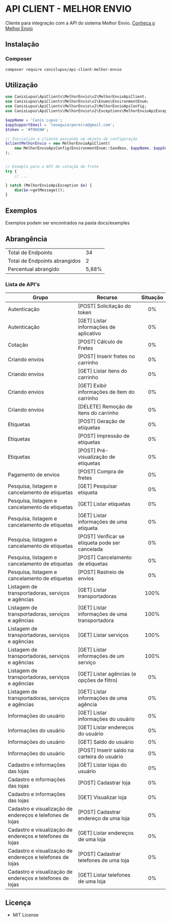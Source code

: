 # API CLIENT - MELHOR ENVIO

Cliente para integração com a API do sistema Melhor Envio. [Conheça o Melhor Envio](https://www.melhorenvio.com.br)

## Instalação

### Composer

```
composer require canislupus/api-client-melhor-envio
```

## Utilização

~~~php
use CanisLupus\ApiClients\MelhorEnvio\v2\MelhorEnvioApiClient;
use CanisLupus\ApiClients\MelhorEnvio\v2\Enums\EnvironmentEnum;
use CanisLupus\ApiClients\MelhorEnvio\v2\MelhorEnvioApiConfig;
use CanisLupus\ApiClients\MelhorEnvio\v2\Exceptions\MelhorEnvioApiException;

$appName = 'Canis Lupus';
$appSupportEmail = 'leoaguiarpereira@gmail.com';
$token = '#TOKEN#';

// Inicialize o cliente passando um objeto de configuração
$clientMelhorEnvio = new MelhorEnvioApiClient(
    new MelhorEnvioApiConfig(EnvironmentEnum::Sandbox, $appName, $appSupportEmail, $token)
);


// Exemplo para a API de cotação de frete
try {    
    // ...

} catch (MelhorEnvioApiException $e) {
    die($e->getMessage());
}
~~~


## Exemplos

Exemplos podem ser encontrados na pasta docs/examples




## Abrangência

<table>
<tr>
    <td>Total de Endpoints</td>
    <td>34</td>
</tr>
<tr>
    <td>Total de Endpoints abrangidos</td>
    <td>2</td>
</tr>
<tr>
    <td>Percentual abrangido</td>
    <td>5,88%</td>
</tr>
</table>



### Lista de API's

| **Grupo**                                                 | **Recurso**                                     | **Situação** |
|-----------------------------------------------------------|-------------------------------------------------|:------------:|
| Autenticação                                              | [POST] Solicitação do token                     |      0%      |
| Autenticação                                              | [GET] Listar informações de aplicativo          |      0%      |
| Cotação                                                   | [POST] Cálculo de Fretes                        |      0%      |
| Criando envios                                            | [POST] Inserir fretes no carrinho               |      0%      |
| Criando envios                                            | [GET] Listar itens do carrinho                  |      0%      | 
| Criando envios                                            | [GET] Exibir informações de item do carrinho    |      0%      |
| Criando envios                                            | [DELETE] Remoção de itens do carrinho           |      0%      |
| Etiquetas                                                 | [POST] Geração de etiquetas                     |      0%      |
| Etiquetas                                                 | [POST] Impressão de etiquetas                   |      0%      |
| Etiquetas                                                 | [POST] Pré-visualização de etiquetas            |      0%      |
| Pagamento de envios                                       | [POST] Compra de fretes                         |      0%      |
| Pesquisa, listagem e cancelamento de etiquetas            | [GET] Pesquisar etiqueta                        |      0%      |
| Pesquisa, listagem e cancelamento de etiquetas            | [GET] Listar etiquetas                          |      0%      |
| Pesquisa, listagem e cancelamento de etiquetas            | [GET] Listar informações de uma etiqueta        |      0%      |
| Pesquisa, listagem e cancelamento de etiquetas            | [POST] Verificar se etiqueta pode ser cancelada |      0%      |
| Pesquisa, listagem e cancelamento de etiquetas            | [POST] Cancelamento de etiquetas                |      0%      |
| Pesquisa, listagem e cancelamento de etiquetas            | [POST] Rastreio de envios                       |      0%      |
| Listagem de transportadoras, serviços e agências          | [GET] Listar transportadoras                    |     100%     |
| Listagem de transportadoras, serviços e agências          | [GET] Listar informações de uma transportadora  |     100%     |
| Listagem de transportadoras, serviços e agências          | [GET] Listar serviços                           |     100%     |
| Listagem de transportadoras, serviços e agências          | [GET] Listar informações de um serviço          |     100%     |
| Listagem de transportadoras, serviços e agências          | [GET] Listar agências (e opções de filtro)      |      0%      |
| Listagem de transportadoras, serviços e agências          | [GET] Listar informações de uma agência         |      0%      |
| Informações do usuário                                    | [GET] Listar informações do usuário             |      0%      |
| Informações do usuário                                    | [GET] Listar endereços do usuário               |      0%      |
| Informações do usuário                                    | [GET] Saldo do usuário                          |      0%      |
| Informações do usuário                                    | [POST] Inserir saldo na carteira do usuário     |      0%      |
| Cadastro e informações das lojas                          | [GET] Listar lojas do usuário                   |      0%      |
| Cadastro e informações das lojas                          | [POST] Cadastrar loja                           |      0%      |
| Cadastro e informações das lojas                          | [GET] Visualizar loja                           |      0%      |
| Cadastro e visualização de endereços e telefones de lojas | [POST] Cadastrar endereço de uma loja           |      0%      |
| Cadastro e visualização de endereços e telefones de lojas | [GET] Listar endereços de uma loja              |      0%      |
| Cadastro e visualização de endereços e telefones de lojas | [POST] Cadastrar telefones de uma loja          |      0%      |
| Cadastro e visualização de endereços e telefones de lojas | [GET] Listar telefones de uma loja              |      0%      |


## Licença

- MIT License
